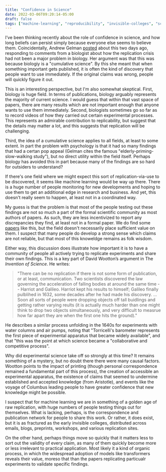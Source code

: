 ```yaml
---
title: "Confidence in Science"
date: 2022-03-06T09:20:14-05:00
draft: false
tags: ["machine-learning", "reproducibility", "invisible-colleges", "science"]
---
```


I’ve been thinking recently about the role of confidence in science, and how long beliefs can persist simply because everyone else seems to believe them. Coincidentally, Andrew Gelman [posted](https://statmodeling.stat.columbia.edu/2022/03/04/biology-as-a-cumulative-science-and-the-relevance-of-this-idea-to-replication/) about this two days ago, responding to comments from a biologist about how the replication crisis had not been a major problem in biology. Her argument was that this was because biologiy is a "cumulative science". By this she meant that when something important gets published, it is often the kind of discovery that people want to use immediately. If the original claims was wrong, people will quickly figure it out.

This is an interesting perspective, but I'm also somewhat skeptical. First, biology is huge field. In terms of publications, biology arguably represents the majority of current science. I would guess that within that vast space of papers, there are many results which are not important enough that anyone wants to use them immediately. Second, biologists sometimes go so far as to record videos of how they carried out certain experimental processes. This represents an admirable contribution to replicability, but suggest that the details may matter a lot, and this suggests that replication will be challenging.

Third, the idea of a cumulative science applies to all fields, at least to some extent. In part the problem with psychology is that it had so many findings that had a certan pop appeal (Gelman cites the famous "elderly-priming-slow-walking study"), but no direct utility within the field itself. Perhaps biology has avoided this in part because many of the findings are so hard for outsiders to understand?

If there's one field where we might expect this sort of replication-via-use to be discovered, it seems like machine learning would be way up there. There is a huge number of people monitoring for new developments and hoping to use them to get an additional edge in research and business. And yet, this doesn't really seem to happen, at least not in a coordinated way.

My guess is that the problem is that most of the people testing out these findings are not so much a part of the formal scientific community as most authors of papers. As such, they are less incentivized to report any discrepancies they find, at least not in a formal paper. We do find some [papers](https://proceedings.neurips.cc/paper/2019/file/c429429bf1f2af051f2021dc92a8ebea-Paper.pdf) like this, but the field doesn't necessarily place sufficient value on them. I suspect that many people do develop a strong sense which claims are not reliable, but that most of this knoweldge remains as folk wisdom.

Either way, this discussion does illustrate how important it is to have a community of people all actively trying to replicate experiments and share their own findings. This is a key part of David Wootton’s argument in The _Invention of Science_. He writes:

> "There can be no replication if there is not some form of publication, or at least, communication. Two scientists discovered the law governing the acceleration of falling bodies at around the same time -- Harriot and Galileo. Harriot kept his results to himself; Galileo finally pulblihed in 1632, some decades after he had made his discovery. ... Soon all sorts of people were dropping objects off tall buidlings and getting rather varying reults (it is actually much harder than one might think to drop two objects simultaneously, and very difficult to measrue how far apart they are when the first one hits the ground)."

He describes a similar process unfolding in the 1640s for experiments with water columns and air pumps, noting that "Torricelli's barometer represents the first piece of experimental apparatus that became widely available", and that "this was the point at which science became a "collaborative and competitive process". 

Why did experimental science take off so strongly at this time? It remains something of a mystery, but no doubt there there were many causal factors. Wootton points to the impact of printing (though personal correspondence remained a fundamental part of this process), the creation of accessible an experimental apparatus, the existence of claims that seemed to undermine established and accepted knowledge (from Aristotle), and events like the voyage of Columbus leading people to have greater confidence that new knowledge might be possible. 

I suspect that for machine learning we are in something of a golden age of raw replication, with huge numbers of people testing things out for themselves. What is lacking, perhaps, is the correspondence and publication network for people to share this work. Or rather, it does exist, but it is as fractured as the early invisible colleges, distributed across emails, blogs, preprints, workshops, and various replication sites.

On the other hand, perhaps things move so quickly that it matters less to sort out the validity of every claim, as many of them quickly become more or less irrelevant to practical application. Most likely it a kind of organic process, in which the widespread adoption of models like transformers reveals their value, moreso that than the papers replicating particualr experiments to validate specific findings. 
